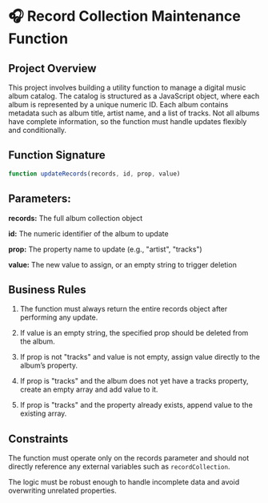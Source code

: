 # 🎧 Record Collection Maintenance Function

##  Project Overview

This project involves building a utility function to manage a digital music album catalog. The catalog is structured as a JavaScript object, where each album is represented by a unique numeric ID. Each album contains metadata such as album title, artist name, and a list of tracks. Not all albums have complete information, so the function must handle updates flexibly and conditionally.

## Function Signature

```js
function updateRecords(records, id, prop, value)
```
## Parameters:
**records:** The full album collection object

**id:** The numeric identifier of the album to update

**prop:** The property name to update (e.g., "artist", "tracks")

**value:** The new value to assign, or an empty string to trigger deletion

##  Business Rules
1. The function must always return the entire records object after performing any update.

2. If value is an empty string, the specified prop should be deleted from the album.

3. If prop is not "tracks" and value is not empty, assign value directly to the album’s property.

4. If prop is "tracks" and the album does not yet have a tracks property, create an empty array and add value to it.

5. If prop is "tracks" and the property already exists, append value to the existing array.

## Constraints
The function must operate only on the records parameter and should not directly reference any external variables such as `recordCollection`.

The logic must be robust enough to handle incomplete data and avoid overwriting unrelated properties.